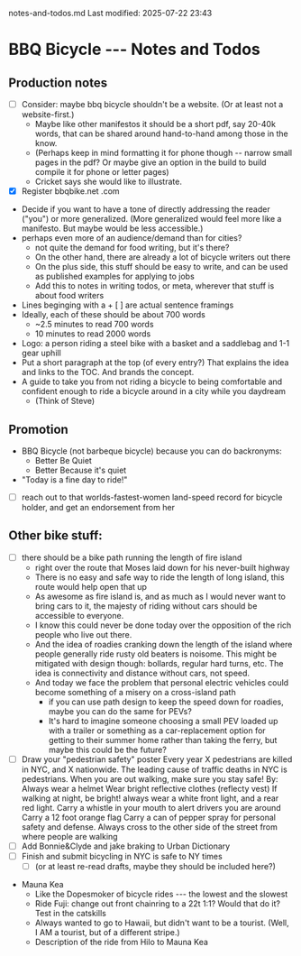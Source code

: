 notes-and-todos.md
Last modified: 2025-07-22 23:43

# BBQ Bicycle --- Notes and Todos


## Production notes
* [ ] Consider: maybe bbq bicycle shouldn't be a website. (Or at least not a website-first.)
	* Maybe like other manifestos it should be a short pdf, say 20-40k words, that can be shared around hand-to-hand among those in the know. 
	* (Perhaps keep in mind formatting it for phone though -- narrow small pages in the pdf? Or maybe give an option in the build to build compile it for phone or letter pages)
	* Cricket says she would like to illustrate.
* [X] Register bbqbike.net .com
* Decide if you want to have a tone of directly addressing the reader ("you") or more generalized. (More generalized would feel more like a manifesto. But maybe would be less accessible.)
* perhaps even more of an audience/demand than for cities?
	* not quite the demand for food writing, but it's there?
	* On the other hand, there are already a lot of bicycle writers out there
	* On the plus side, this stuff should be easy to write, and can be used as published examples for applying to jobs
	* Add this to notes in writing todos, or meta, wherever that stuff is about food writers
* Lines beginging with a + [ ] are actual sentence framings
* Ideally, each of these should be about 700 words
	* ~2.5 minutes to read 700 words
	* 10 minutes to read 2000 words
* Logo: a person riding a steel bike with a basket and a saddlebag and 1-1 gear uphill
* Put a short paragraph at the top (of every entry?) That explains the idea and links to the TOC. And brands the concept.
* A guide to take you from not riding a bicycle to being comfortable and confident enough to ride a bicycle around in a city while you daydream
    * (Think of Steve)

## Promotion
* BBQ Bicycle (not barbeque bicycle) because you can do backronyms:
	* Better Be Quiet
	* Better Because it's quiet
* "Today is a fine day to ride!"
* [ ] reach out to that worlds-fastest-women land-speed record for bicycle holder, and get an endorsement from her


## Other bike stuff:
* [ ] there should be a bike path running the length of fire island 
	* right over the route that Moses laid down for his never-built highway
	* There is no easy and safe way to ride the length of long island, this route would help open that up
	* As awesome as fire island is, and as much as I would never want to bring cars to it, the majesty of riding without cars should be accessible to everyone.
	* I know this could never be done today over the opposition of the rich people who live out there.
	* And the idea of roadies cranking down the length of the island where people generally ride rusty old beaters is noisome. This might be mitigated with design though: bollards, regular hard turns, etc. The idea is connectivity and distance without cars, not speed.
	* And today we face the problem that personal electric vehicles could become something of a misery on a cross-island path
		* if you can use path design to keep the speed down for roadies, maybe you can do the same for PEVs?
		* It's hard to imagine someone choosing a small PEV loaded up with a trailer or something as a car-replacement option for getting to their summer home rather than taking the ferry, but maybe this could be the future?
* [ ] Draw your "pedestrian safety" poster
	Every year X pedestrians are killed in NYC, and X nationwide. The leading cause of traffic deaths in NYC is pedestrians.
	When you are out walking, make sure you stay safe!
	By:
		Always wear a helmet
		Wear bright reflective clothes
			(reflecty vest)
		If walking at night, be bright! always wear a white front light, and a rear red light.
		Carry a whistle in your mouth to alert drivers you are around
		Carry a 12 foot orange flag
		Carry a can of pepper spray for personal safety and defense.
		Always cross to the other side of the street from where people are walking
* [ ] Add Bonnie&Clyde and jake braking to Urban Dictionary
* [ ] Finish and submit bicycling in NYC is safe to NY times
	* [ ] (or at least re-read drafts, maybe they should be included here?)
* Mauna Kea
	* Like the Dopesmoker of bicycle rides --- the lowest and the slowest
	* Ride Fuji: change out front chainring to a 22t 1:1? Would that do it? Test in the catskills
	* Always wanted to go to Hawaii, but didn't want to be a tourist. (Well, I AM a tourist, but of a different stripe.)
	* Description of the ride from Hilo to Mauna Kea



